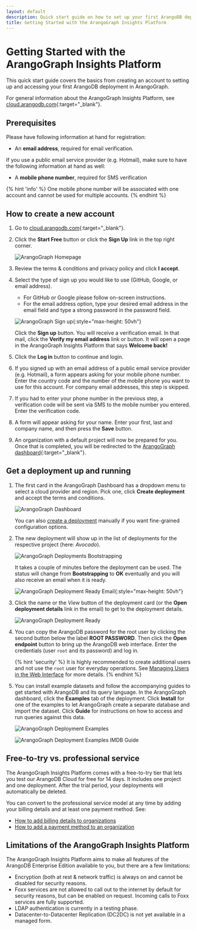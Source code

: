 ```yaml
---
layout: default
description: Quick start guide on how to set up your first ArangoDB deployment in ArangoGraph.
title: Getting Started with the ArangoGraph Insights Platform
---
```

# Getting Started with the ArangoGraph Insights Platform

This quick start guide covers the basics from creating an account to setting up
and accessing your first ArangoDB deployment in ArangoGraph.

For general information about the ArangoGraph Insights Platform, see
[cloud.arangodb.com](https://cloud.arangodb.com/home?utm_source=docs&utm_medium=cluster_pages&utm_campaign=docs_traffic){:target="_blank"}.

## Prerequisites

Please have following information at hand for registration:

- An **email address**, required for email verification.

If you use a public email service provider (e.g. Hotmail), make sure to have
the following information at hand as well:

- A **mobile phone number**, required for SMS verification

{% hint 'info' %}
One mobile phone number will be associated with one account and cannot be
used for multiple accounts.
{% endhint %}

## How to create a new account

1. Go to [cloud.arangodb.com](https://cloud.arangodb.com/home?utm_source=docs&utm_medium=cluster_pages&utm_campaign=docs_traffic){:target="_blank"}.
2. Click the __Start Free__ button or click the __Sign Up__ link in the top
   right corner.

   ![ArangoGraph Homepage](images/arangograph-homepage.png)

3. Review the terms & conditions and privacy policy and click __I accept__.
4. Select the type of sign up you would like to use (GitHub, Google, or
   email address).
     - For GitHub or Google please follow on-screen instructions.
     - For the email address option, type your desired email address in the
       email field and type a strong password in the password field.

     ![ArangoGraph Sign up](images/arangograph-signup.png){:style="max-height: 50vh"}

   Click the __Sign up__ button. You will receive a verification email. In that
   mail, click the __Verify my email address__ link or button.
   It will open a page in the ArangoGraph Insights Platform that says __Welcome back!__
5. Click the __Log in__ button to continue and login.
6. If you signed up with an email address of a public email service provider (e.g. Hotmail),
   a form appears asking for your mobile phone number. Enter the country code
   and the number of the mobile phone you want to use for this account.
   For company email addresses, this step is skipped.
7. If you had to enter your phone number in the previous step, a verification
   code will be sent via SMS to the mobile number you entered. Enter the
   verification code.
8. A form will appear asking for your name. Enter your first, last and company
   name, and then press the __Save__ button.
9. An organization with a default project will now be prepared for you.
   Once that is completed, you will be redirected to the
   [ArangoGraph dashboard](https://cloud.arangodb.com/dashboard){:target="_blank"}.

## Get a deployment up and running

1. The first card in the ArangoGraph Dashboard has a dropdown menu to select a cloud
   provider and region. Pick one, click __Create deployment__ and accept the
   terms and conditions.

   ![ArangoGraph Dashboard](images/arangograph-dashboard.png)

   You can also [create a deployment](deployments.html#how-to-create-a-new-deployment)
   manually if you want fine-grained configuration options.
2. The new deployment will show up in the list of deployments for the 
   respective project (here: _Avocado_).

   ![ArangoGraph Deployments Bootstrapping](images/arangograph-deployments-bootstrapping.png)

   It takes a couple of minutes before the deployment can be used. The status
   will change from __Bootstrapping__ to __OK__ eventually and you will also
   receive an email when it is ready.

   ![ArangoGraph Deployment Ready Email](images/oasis-deployment-ready-email.png){:style="max-height: 50vh"}

3. Click the name or the _View_ button of the deployment card (or the
   __Open deployment details__ link in the email) to get to the deployment
   details.

   ![ArangoGraph Deployment Ready](images/arangograph-deployment-ready.png)

4. You can copy the ArangoDB password for the root user by clicking the second
   button below the label __ROOT PASSWORD__. Then click the __Open endpoint__
   button to bring up the ArangoDB web interface. Enter the credentials
   (user `root` and its password) and log in.
   
   {% hint 'security' %}
   It is highly recommended to create additional users and not use the `root` user for everyday operations.
   See [Managing Users in the Web Interface](../programs-web-interface-users.html) for more details.
   {% endhint %}

5. You can install example datasets and follow the accompanying guides to get
   started with ArangoDB and its query language. In the ArangoGraph dashboard, click
   the __Examples__ tab of the deployment. Click __Install__ for one of the
   examples to let ArangoGraph create a separate database and import the dataset.
   Click __Guide__ for instructions on how to access and run queries against
   this data.

   ![ArangoGraph Deployment Examples](images/arangograph-deployment-examples.png)

   ![ArangoGraph Deployment Examples IMDB Guide](images/arangograph-deployment-examples-imdb-guide.png)

## Free-to-try vs. professional service

The ArangoGraph Insights Platform comes with a free-to-try tier that lets you test our ArangoDB
Cloud for free for 14 days. It includes one project and one deployment.
After the trial period, your deployments will automatically be deleted.

You can convert to the professional service model at any time by adding 
your billing details and at least one payment method. See:
- [How to add billing details to organizations](billing.html#how-to-add-billing-details)
- [How to add a payment method to an organization](billing.html#how-to-add-a-payment-method)

## Limitations of the ArangoGraph Insights Platform

The ArangoGraph Insights Platform aims to make all features of the ArangoDB Enterprise Edition
available to you, but there are a few limitations:

- Encryption (both at rest & network traffic) is always on and cannot be
  disabled for security reasons.
- Foxx services are not allowed to call out to the internet by default for
  security reasons, but can be enabled on request.
  Incoming calls to Foxx services are fully supported.
- LDAP authentication is currently in a testing phase.
- Datacenter-to-Datacenter Replication (DC2DC) is not yet available in a
  managed form.


